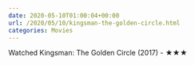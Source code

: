 ```yaml
---
date: 2020-05-10T01:00:04+00:00
url: /2020/05/10/kingsman-the-golden-circle.html
categories: Movies
---
```

Watched Kingsman: The Golden Circle (2017) - ★★★




